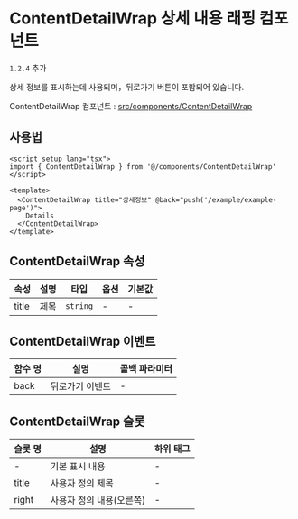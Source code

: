 # ContentDetailWrap 상세 내용 래핑 컴포넌트

`1.2.4` 추가

상세 정보를 표시하는데 사용되며，뒤로가기 버튼이 포함되어 있습니다.

ContentDetailWrap 컴포넌트 : [src/components/ContentDetailWrap](https://github.com/web2-solution/web2-vue-framework/tree/main/src/components/ContentDetailWrap) 

## 사용법

```vue
<script setup lang="tsx">
import { ContentDetailWrap } from '@/components/ContentDetailWrap'
</script>

<template>
  <ContentDetailWrap title="상세정보" @back="push('/example/example-page')">
    Details
  </ContentDetailWrap>
</template>

```

## ContentDetailWrap 속성

| 속성 | 설명 | 타입 | 옵션 | 기본값 |
| ---- | ---- | ---- | ---- | ---- |
| title | 제목 | `string` | - | - |

## ContentDetailWrap 이벤트

| 함수 명 | 설명 | 콜백 파라미터 |
| ---- | ---- | ---- |
| back | 뒤로가기 이벤트 | - |

## ContentDetailWrap 슬롯

| 슬롯 명 | 설명 | 하위 태그 |
| ---- | ---- | ---- |
| - | 기본 표시 내용 | - |
| title | 사용자 정의 제목 | - |
| right | 사용자 정의 내용(오른쪽) | - |
